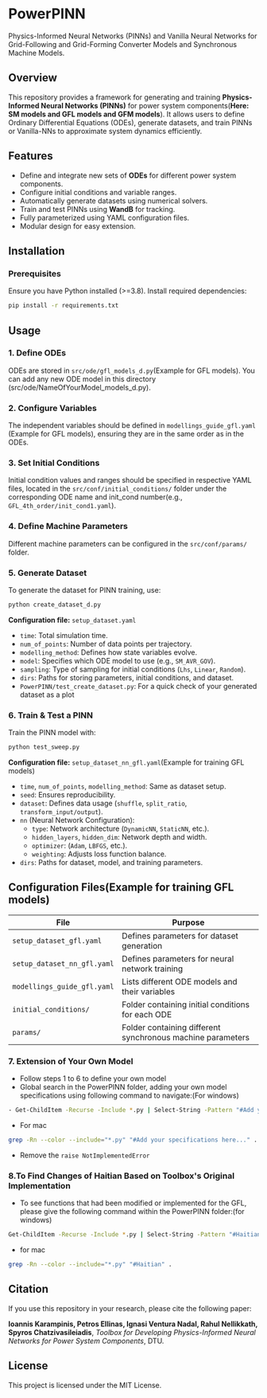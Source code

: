 # PowerPINN
Physics-Informed Neural Networks (PINNs) and Vanilla Neural Networks for Grid-Following and Grid-Forming Converter Models and Synchronous Machine Models.

## Overview
This repository provides a framework for generating and training **Physics-Informed Neural Networks (PINNs)** for power system components(**Here: SM models and GFL models and GFM models**). It allows users to define Ordinary Differential Equations (ODEs), generate datasets, and train PINNs or Vanilla-NNs to approximate system dynamics efficiently. 

## Features
- Define and integrate new sets of **ODEs** for different power system components.
- Configure initial conditions and variable ranges.
- Automatically generate datasets using numerical solvers.
- Train and test PINNs using **WandB** for tracking.
- Fully parameterized using YAML configuration files.
- Modular design for easy extension.

## Installation
### Prerequisites
Ensure you have Python installed (>=3.8). Install required dependencies:
```bash
pip install -r requirements.txt
```

## Usage
### 1. Define ODEs
ODEs are stored in `src/ode/gfl_models_d.py`(Example for GFL models). You can add any new ODE model in this directory (src/ode/NameOfYourModel_models_d.py). 

### 2. Configure Variables
The independent variables should be defined in `modellings_guide_gfl.yaml` (Example for GFL models), ensuring they are in the same order as in the ODEs.

### 3. Set Initial Conditions
Initial condition values and ranges should be specified in respective YAML files, located in the `src/conf/initial_conditions/` folder under the corresponding ODE name and init_cond number(e.g., `GFL_4th_order/init_cond1.yaml`).

### 4. Define Machine Parameters
Different machine parameters can be configured in the `src/conf/params/` folder.

### 5. Generate Dataset
To generate the dataset for PINN training, use:
```bash
python create_dataset_d.py
```
**Configuration file:** `setup_dataset.yaml`
- `time`: Total simulation time.
- `num_of_points`: Number of data points per trajectory.
- `modelling_method`: Defines how state variables evolve.
- `model`: Specifies which ODE model to use (e.g., `SM_AVR_GOV`).
- `sampling`: Type of sampling for initial conditions (`Lhs`, `Linear`, `Random`).
- `dirs`: Paths for storing parameters, initial conditions, and dataset.
- `PowerPINN/test_create_dataset.py`: For a quick check of your generated dataset as a plot 
### 6. Train & Test a PINN
Train the PINN model with:
```bash
python test_sweep.py
```

**Configuration file:** `setup_dataset_nn_gfl.yaml`(Example for training GFL models)
- `time`, `num_of_points`, `modelling_method`: Same as dataset setup.
- `seed`: Ensures reproducibility.
- `dataset`: Defines data usage (`shuffle`, `split_ratio`, `transform_input/output`).
- `nn` (Neural Network Configuration):
  - `type`: Network architecture (`DynamicNN`, `StaticNN`, etc.).
  - `hidden_layers`, `hidden_dim`: Network depth and width.
  - `optimizer`: (`Adam`, `LBFGS`, etc.).
  - `weighting`: Adjusts loss function balance.
- `dirs`: Paths for dataset, model, and training parameters.

## Configuration Files(Example for training GFL models)
| File                        | Purpose |
|-----------------------------|--------------------------------------------------|
| `setup_dataset_gfl.yaml`    | Defines parameters for dataset generation |
| `setup_dataset_nn_gfl.yaml` | Defines parameters for neural network training |
| `modellings_guide_gfl.yaml` | Lists different ODE models and their variables |
| `initial_conditions/`       | Folder containing initial conditions for each ODE |
| `params/`                   | Folder containing different synchronous machine parameters |

### 7. Extension of Your Own Model
- Follow steps 1 to 6 to define your own model
- Global search in the PowerPINN folder, adding your own model specifications using following command to navigate:(For windows)

```bash
- Get-ChildItem -Recurse -Include *.py | Select-String -Pattern "#Add your specifications here..."
```
- For mac
```bash
grep -Rn --color --include="*.py" "#Add your specifications here..." .
```
- Remove the `raise NotImplementedError`

### 8.To Find Changes of Haitian Based on Toolbox's Original Implementation
- To see functions that had been modified or implemented for the GFL, please give the following command within the PowerPINN folder:(for windows)
```bash
Get-ChildItem -Recurse -Include *.py | Select-String -Pattern "#Haitian"
```
- for mac
```bash
grep -Rn --color --include="*.py" "#Haitian" .
```


## Citation
If you use this repository in your research, please cite the following paper:

**Ioannis Karampinis, Petros Ellinas, Ignasi Ventura Nadal, Rahul Nellikkath, Spyros Chatzivasileiadis**, *Toolbox for Developing Physics-Informed Neural Networks for Power System Components*, DTU.

## License
This project is licensed under the MIT License.

